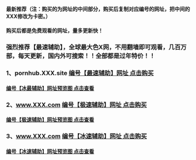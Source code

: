 #### 最新推荐（注：购买的为网址的中间部分，购买后复制对应编号的网址，把中间的XXX修改为卡密。）
#### 购买后都是免费观看的网址，量多更新快！
### 强烈推荐【最速辅助】，全球最大色X网，不用翻墙即可观看，几百万部，每天更新，国内外可搜索！！全部都是过年特价！！
### 1、pornhub.XXX.site [编号【最速辅助】网址 点击购买](http://t.cn/E5BOw4j)
#### [编号【冰最辅助】网址预览图 点击查看](https://i.loli.net/2019/03/08/5c828ebe17a36.jpg)

### 2、www.XXX.com [编号【极速辅助】网址 点击购买](http://t.cn/E5EkRh0)
#### [编号【极速辅助】网址预览图 点击查看](http://t.cn/E5njnd1)
### 3、www.XXX.com [编号【冰速辅助】网址 点击购买](http://t.cn/E5nvF21)
#### [编号【冰速辅助】网址预览图 点击查看](http://t.cn/E5nHGRH)

